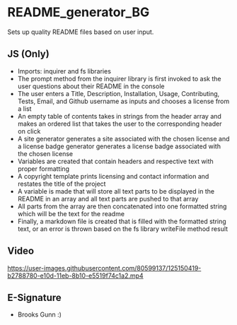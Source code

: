 # README_generator_BG
Sets up quality README files based on user input.

## JS (Only)

* Imports: inquirer and fs libraries
* The prompt method from the inquirer library is first invoked to ask the user questions about their README in the console
* The user enters a Title, Description, Installation, Usage, Contributing, Tests, Email, and Github username as inputs and chooses a license from a list
* An empty table of contents takes in strings from the header array and makes an ordered list that takes the user to the corresponding header on click
* A site generator generates a site associated with the chosen license and a license badge generator generates a license badge associated with the chosen license
* Variables are created that contain headers and respective text with proper formatting
* A copyright template prints licensing and contact information and restates the title of the project
* A variable is made that will store all text parts to be displayed in the README in an array and all text parts are pushed to that array
* All parts from the array are then concatenated into one formatted string which will be the text for the readme
* Finally, a markdown file is created that is filled with the formatted string text, or an error is thrown based on the fs library writeFile method result

## Video

https://user-images.githubusercontent.com/80599137/125150419-b2788780-e10d-11eb-8b10-e5519f74c1a2.mp4

## E-Signature

* Brooks Gunn :)
